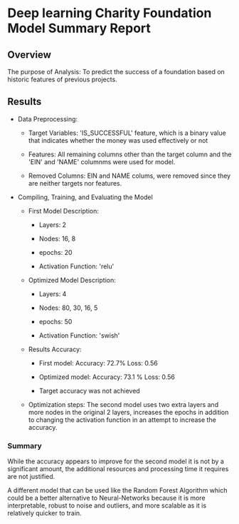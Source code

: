 # Deep learning Charity Foundation Model Summary Report

## Overview

The purpose of Analysis: To predict the success of a foundation based on historic features of previous projects.

## Results

* Data Preprocessing: 

  - Target Variables: 'IS_SUCCESSFUL' feature, which is a binary value that indicates whether the money was used effectively or not
  
  - Features: All remaining columns other than the target column and the 'EIN' and 'NAME' columnms were used for model. 
  
  - Removed Columns: EIN and NAME colums, were removed since they are neither targets nor features.

* Compiling, Training, and Evaluating the Model

  - First Model Description:
  
    * Layers: 2
   
    * Nodes: 16, 8
    
    * epochs: 20
   
    * Activation Function: 'relu'
   
  - Optimized Model Description:
  
    * Layers: 4
   
    * Nodes: 80, 30, 16, 5
    
    * epochs: 50
   
    * Activation Function: 'swish'

  - Results Accuracy: 

    * First model: Accuracy: 72.7% Loss: 0.56
   
    * Optimized model: Accuracy: 73.1 % Loss: 0.56
    
    * Target accuracy was not achieved
 
  - Optimization steps: The second model uses two extra layers and more nodes in the original 2 layers, increases the epochs in addition to changing the activation function in an attempt to increase the accuracy.

### Summary

While the accuracy appears to improve for the second model it is not by a significant amount, the additional resources and processing time it requires are not justified.

A different model that can be used like the Random Forest Algorithm which could be a better alternative to Neural-Networks because it is more interpretable, robust to noise and outliers, and more scalable as it is relatively quicker to train.

